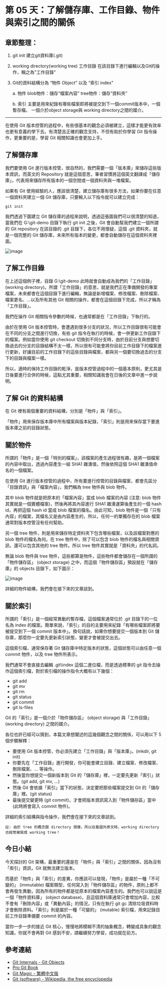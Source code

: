 第 05 天：了解儲存庫、工作目錄、物件與索引之間的關係
===============================================================

章節整理：
---------
1.  git init 建立git資料庫(.git)

2.  working directory(working tree) 工作目錄
    在該目錄下進行編輯以及Git的操作，稱之為"工作目錄"
3.  Git的資料結構分為 “物件 Object” 以及 “索引 index"

    a.  物件
        blob物件：儲存“檔案內容”
        tree物件：儲存“資料夾”

    b.  索引
        主要是用來紀錄有哪些檔案即將被提交到下一個commit版本中，一個暫存檔。
    一個介於object storage與 working directory之間的媒介。
--------

在使用 Git 版本控管的過程中，有些很基本的觀念必須被建立，這樣才能更有效率也更有意義的學下去。有清楚且正確的觀念支持，不但有助於你學習 Git 指令操作，更重要的是，學習 Git 相關知識也會更加上手。

了解儲存庫
---------

我們要使用 Git 進行版本控管，很自然的，我們需要一個「版本庫」來儲存這些版本資訊，而英文的 Repository 就是這個意思，筆者習慣將這個英文翻譯成「儲存庫」，代表用來儲存所有版本的一個空間或一個資料夾與一堆檔案。

如果有 Git 使用經驗的人，應該很清楚，建立儲存庫有很多方法，如果你要在任意一個資料夾建立一個 Git 儲存庫，只要輸入以下指令就可以建立完成：

    git init

我們透過下圖建立 Git 儲存庫的過程來說明，透過這張圖我們可以很清楚的知道，當我們在 G:\git-demo 目錄下執行 git init 之後，Git 會自動幫我們建立一個所謂的 Git repository 在該目錄的 .git 目錄下，各位不用懷疑，這個 .git 資料夾，就是一個完整的 Git 儲存庫，未來所有版本的變更，都會自動儲存在這個資料夾裡面。

![image](https://f.cloud.github.com/assets/88981/1143039/c56e206a-1d12-11e3-818c-3da01f052d02.png)


了解工作目錄
-----------

在上述這個例子裡，目錄 G:\git-demo 此時就會自動成為我們的「工作目錄」 (working directory)。所謂「工作目錄」的意思，就是我們正在準備開發的專案檔案，未來都會在這個目錄下進行編輯，無論是新增檔案、修改檔案、刪除檔案、檔案更名、...以及所有其他 Git 相關的操作，都會在這個目錄下完成，所以才稱為「工作目錄」。

我們在操作 Git 相關指令參數的時候，也通常都是在「工作目錄」下執行的。

由於在使用 Git 版本控管時，會遭遇到很多分支的狀況，所以工作目錄很有可能會在不同的分支之間進行切換，有些 git 指令在執行的時候，會一併更新工作目錄下的檔案。例如當你使用 git checkout 切換到不同分支時，由於目前分支與想要切換過去的分支的目錄結構不太一樣，所以很有可能會將你目前工作目錄下的檔案進行更新，好讓目前的工作目錄下的這些目錄與檔案，都與另一個要切換過去的分支下的目錄與檔案一樣。

所以，適時的保持工作目錄的乾淨，是版本控管過程中的一個基本原則，更尤其是日後要進行合併的時候，這點尤其重要，相關知識我會在日後的文章中進一步說明。

了解 Git 的資料結構
-----------------

在 Git 裡有兩個重要的資料結構，分別是「物件」與「索引」。

「物件」用來保存版本庫中所有檔案與版本紀錄，「索引」則是用來保存當下要進版本庫之前的目錄狀態。

關於物件
-------

所謂的「物件」是一個「特別的檔案」，該檔案的產生過程很有趣，是將一個檔案的內容中取出，透過內容產生一組 SHA1 雜湊值，然後依照這個 SHA1 雜湊值命名的一個檔案。

在使用 Git 進行版本控管的過程中，所有要進行控管的目錄與檔案，都會先區分「目錄資訊」與「檔案內容」，我們稱為 tree 物件與 blob 物件。

其中 blob 物件就是把原本的「檔案內容」當成 blob 檔案的內容 (注意: blob 物件其實就是一個實體檔案)，然後再將其內容進行 SHA1 雜湊運算後產生的一個 hash id，再把這個 hash id 當成 blob 檔案的檔名。由此可知，blob 物件是一個「只有內容」的檔案，其檔名又是由內容產生的，所以，任何一的單獨存在的 blob 檔案通常對版本控管沒有任何幫助。

另一個 tree 物件，則是用來儲存特定資料夾下包含哪些檔案，以及該檔案對應的 blob 物件的檔名為何。在 tree 物件中，除了可以包含 blob 物件的檔名與相關資訊，還可以包含其他的 tree 物件。所以 tree 物件其實就是「資料夾」的代名詞。

無論 blob 物件與 tree 物件，這些都算是物件，這些物件都會儲存在一個所謂的「物件儲存區」 (object storage) 之中，而這個「物件儲存區」預設就在「儲存庫」的 objects 目錄下，如下圖示：

![image](https://f.cloud.github.com/assets/88981/1143067/2b2e2c52-1d17-11e3-953c-ba8ea3749749.png)

詳細的物件結構，我們會在接下來的文章談到。

關於索引
-------

所謂的「索引」是一個經常異動的暫存檔，這個檔案通常位於 .git 目錄下的一位名為 index 的檔案。簡單來說，「索引」的目的主要用來紀錄「有哪些檔案即將要被提交到下一個 commit 版本中」。換句話說，如果你想要提交一個版本到 Git 儲存庫，那麼你一定要先更新索引狀態，變更才會被提交出去。

這個索引檔，通常保存著 Git 儲存庫中特定版本的狀態，這個狀態可以由任意一個 commit 物件，以及 tree 物件所表示。

我們通常不會直接去編輯 .git\index 這個二進位檔，而是透過標準的 git 指令去操作這個索引檔，對於索引檔的操作指令大概有以下幾個：

* git add
* git mv
* git rm
* git status
* git commit
* git ls-files

Git 的「索引」是一個介於「物件儲存區」 (object storage) 與「工作目錄」 (working directory) 之間的媒介。

各位也許已經可以猜到，本篇文章想闡述的這幾個觀念之間的關係，可以用以下 5 個步驟解釋：

* 要使用 Git 版本控管，你必須先建立「工作目錄」與「版本庫」。(mkdir, git init)
* 你要先在「工作目錄」進行開發，你可能會建立目錄、建立檔案、修改檔案、刪除檔案、... 等操作。
* 然後當你想提交一個新版本到 Git 的「儲存庫」裡，一定要先更新「索引」狀態。(git add, git mv, ...)
* 然後 Git 會依據「索引」當下的狀態，決定要把那些檔案提交到 Git 的「儲存庫」裡。(git status)
* 最後提交變更時 (git commit)，才會把版本資訊寫入到「物件儲存區」當中 (此時將會寫入 commit 物件)。

詳細的索引結構與指令操作，我們會在接下來的文章談到。

    註: 由於 tree 的概念跟 directory 很像，所以在看國外原文時，working directory 也經常被寫成 working tree！

今日小結
-------

今天探討的 Git 架構，最重要的還是在「物件」與「索引」之間的關係，因為沒有「索引」資訊，Git 就無法建立版本。

而基於「物件」與「索引」的差異，你應該可以發現，「物件」是屬於一種「不可變的」 (immutable) 檔案類型，任何寫入到「物件儲存區」的物件，原則上都不會再發生異動，因為所有的物件都是從原本的檔案內容產生的。我們也可以說這是一個「物件資料庫」 (object database)，且這個資料庫通常只會增加內容，比較不會有「刪除內容」或「異動內容」的情況，只有在執行 git gc 清除垃圾資料時才會刪除資料。「索引」則是屬於一種「可變的」 (mutable) 索引檔，用來記錄目前工作目錄準備要 commit 的內容。

當你一步一步的接近 Git 核心，慢慢地將模糊不清的抽象概念，轉變成具象的觀念知識，你就不會再對 Git 感到不安，請繼續努力學習，成功就在前方。


參考連結
-------

* [Git Internals - Git Objects](http://git-scm.com/book/en/Git-Internals-Git-Objects)
* [Pro Git Book](http://progit.org/)
* [Git Magic - 繁體中文版](http://www-cs-students.stanford.edu/~blynn/gitmagic/intl/zh_tw/)
* [Git (software) - Wikipedia, the free encyclopedia](http://en.wikipedia.org/wiki/Git_(software) "Git (software) - Wikipedia, the free encyclopedia")
